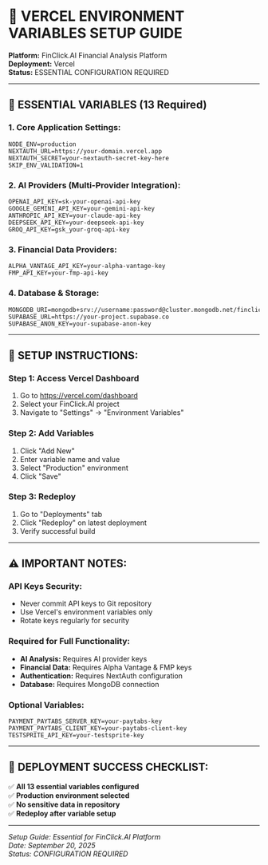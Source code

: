 # 🔧 **VERCEL ENVIRONMENT VARIABLES SETUP GUIDE**

**Platform:** FinClick.AI Financial Analysis Platform  
**Deployment:** Vercel  
**Status:** ESSENTIAL CONFIGURATION REQUIRED

---

## 🎯 **ESSENTIAL VARIABLES (13 Required)**

### **1. Core Application Settings:**
```
NODE_ENV=production
NEXTAUTH_URL=https://your-domain.vercel.app
NEXTAUTH_SECRET=your-nextauth-secret-key-here
SKIP_ENV_VALIDATION=1
```

### **2. AI Providers (Multi-Provider Integration):**
```
OPENAI_API_KEY=sk-your-openai-api-key
GOOGLE_GEMINI_API_KEY=your-gemini-api-key
ANTHROPIC_API_KEY=your-claude-api-key
DEEPSEEK_API_KEY=your-deepseek-api-key
GROQ_API_KEY=gsk_your-groq-api-key
```

### **3. Financial Data Providers:**
```
ALPHA_VANTAGE_API_KEY=your-alpha-vantage-key
FMP_API_KEY=your-fmp-api-key
```

### **4. Database & Storage:**
```
MONGODB_URI=mongodb+srv://username:password@cluster.mongodb.net/finclick
SUPABASE_URL=https://your-project.supabase.co
SUPABASE_ANON_KEY=your-supabase-anon-key
```

---

## 🚀 **SETUP INSTRUCTIONS:**

### **Step 1: Access Vercel Dashboard**
1. Go to https://vercel.com/dashboard
2. Select your FinClick.AI project
3. Navigate to "Settings" → "Environment Variables"

### **Step 2: Add Variables**
1. Click "Add New"
2. Enter variable name and value
3. Select "Production" environment
4. Click "Save"

### **Step 3: Redeploy**
1. Go to "Deployments" tab
2. Click "Redeploy" on latest deployment
3. Verify successful build

---

## ⚠️ **IMPORTANT NOTES:**

### **API Keys Security:**
- Never commit API keys to Git repository
- Use Vercel's environment variables only
- Rotate keys regularly for security

### **Required for Full Functionality:**
- **AI Analysis:** Requires AI provider keys
- **Financial Data:** Requires Alpha Vantage & FMP keys
- **Authentication:** Requires NextAuth configuration
- **Database:** Requires MongoDB connection

### **Optional Variables:**
```
PAYMENT_PAYTABS_SERVER_KEY=your-paytabs-key
PAYMENT_PAYTABS_CLIENT_KEY=your-paytabs-client-key
TESTSPRITE_API_KEY=your-testsprite-key
```

---

## 🎊 **DEPLOYMENT SUCCESS CHECKLIST:**

✅ **All 13 essential variables configured**  
✅ **Production environment selected**  
✅ **No sensitive data in repository**  
✅ **Redeploy after variable setup**  

---

*Setup Guide: Essential for FinClick.AI Platform*  
*Date: September 20, 2025*  
*Status: CONFIGURATION REQUIRED*